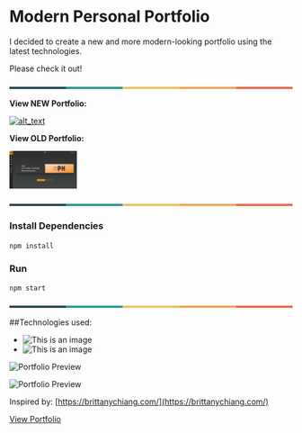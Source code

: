 # Modern Personal Portfolio

I decided to create a new and more modern-looking portfolio using the latest technologies. 

Please check it out!

![This is an image](https://raw.githubusercontent.com/philipHinch/underline/main/underline.png)

**View NEW Portfolio:**

[<img alt="alt_text" width="120px" src="https://raw.githubusercontent.com/philipHinch/modern-portfolio/main/src/assets/previews/modern_portfolio_medium.png" />](https://philiphinchsliff.vercel.app/)

**View OLD Portfolio:**

[<img alt="alt_text" width="120px" src="https://raw.githubusercontent.com/philipHinch/my-portfolio/main/images/assets/preview1orange.png" />](https://philhinchportfolio.netlify.app/)

![This is an image](https://raw.githubusercontent.com/philipHinch/underline/main/underline.png)

### Install Dependencies

```
npm install
```

### Run

```
npm start
```

![This is an image](https://raw.githubusercontent.com/philipHinch/underline/main/underline.png)

##Technologies used:

- ![This is an image](https://img.shields.io/badge/React-20232A?style=for-the-badge&logo=react&logoColor=61DAFB)
- ![This is an image](https://img.shields.io/badge/CSS3-1572B6?style=for-the-badge&logo=css3&logoColor=white)


![Portfolio Preview](https://raw.githubusercontent.com/philipHinch/modern-portfolio/main/src/assets/previews/modern_portfolio_wide.png)

![Portfolio Preview](https://github.com/philipHinch/modern-portfolio/blob/main/src/assets/previews/modern_portfolio_mobile2.png)

Inspired by: [https://brittanychiang.com/](https://brittanychiang.com/)

[View Portfolio](https://philiphinchsliff.vercel.app/)




